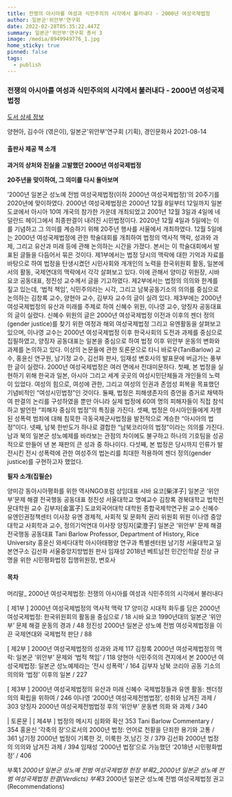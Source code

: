 ```yaml
---
title: 전쟁의 아시아를 여성과 식민주의의 시각에서 불러내다 - 2000년 여성국제법정
author: 일본군'위안부'연구회
date: 2022-02-28T05:35:22.447Z
summary: 일본군'위안부'연구회 총서 3
image: /media/8949949776_1.jpg
home_sticky: true
pinned: false
tags:
  - publish
---
```

### 전쟁의 아시아를 여성과 식민주의의 시각에서 불러내다 - 2000년 여성국제법정

[도서 상세 정보 ](https://www.aladin.co.kr/shop/wproduct.aspx?ItemId=279330996&start=slayer)

양현아, 김수아 (엮은이), 일본군'위안부'연구회 (기획), 경인문화사 2021-08-14



#### 출판사 제공 책 소개 

**과거의 상처와 진실을 고발했던 2000년 여성국제법정**

**20주년을 맞이하여, 그 의미를 다시 돌아보며**  

‘2000년 일본군 성노예 전범 여성국제법정(이하 2000년 여성국제법정)’의 20주기를 2020년에 맞이하였다. 2000년 여성국제법정은 2000년 12월 8일부터 12일까지 일본 도쿄에서 아시아 10여 개국의 참가한 가운데 개최되었고 2001년 12월 3일과 4일에 네덜란드 헤이그에서 최종판결이 내려진 시민법정이다. 2020년 12월 4일과 5일에는 이를 기념하고 그 의미를 계승하기 위해 20주년 행사를 서울에서 개최하였다. 12월 5일에는 2000년 여성국제법정에 관한 학술대회를 개최하여 법정의 역사적 맥락, 성과와 과제, 그리고 유산과 미래 등에 관해 논의하는 시간을 가졌다.
본서는 이 학술대회에서 발표된 글들을 다듬어서 묶은 것이다. 제1부에서는 법정 당시의 맥락에 대한 기억과 자료를 바탕으로 하여 법정을 탄생시켰던 시민사회와 개개인의 노력을 한국위원회 활동, 일본에서의 활동, 국제연대의 맥락에서 각각 살펴보고 있다. 이에 관해서 양미강 위원장, 시바 요코 공동대표, 정진성 교수께서 글을 기고하였다. 제2부에서는 법정의 의의와 한계를 짚고 있는데, ‘법적 책임’, 식민주의라는 시각, 그리고 남북공동기소의 의의를 중심으로 논의하는 김창록 교수, 양현아 교수, 김부자 교수의 글이 실려 있다. 제3부에는 2000년 여성국제법정의 유산과 미래를 주제로 하여 신혜수 위원, 이나영 교수, 양징자 공동대표의 글이 실렸다. 신혜수 위원의 글은 2000년 여성국제법정 이전과 이후의 젠더 정의(gender justice)를 찾기 위한 여정과 해외 여성국제법정 그리고 유엔활동을 살펴보고 있으며, 이나영 교수는 2000년 여성국제법정 이후 한국사회의 도전과 과제를 중심으로 집필하였고, 양징자 공동대표는 일본을 중심으로 하여 법정 이후 위안부 운동의 변화와 과제를 논의하고 있다. 이상의 논문들에 관한 토론문으로 타니 바로우(TaniBarlow) 교수, 홍윤신 연구원, 남기정 교수, 김선화 판사, 임재성 변호사의 발표문에 버금가는 풍부한 글이 실렸다.
2000년 여성국제법정은 여러 면에서 전대미문하다. 첫째, 본 법정을 실현하기 위해 한국과 일본, 아시아 그리고 세계 곳곳의 여성시민단체들과 개인들의 노력이 있었다. 여성의 힘으로, 여성에 관한, 그리고 여성의 인권과 존엄성 회복을 목표했던 기념비적인 “여성시민법정”인 것이다. 둘째, 법정은 피해생존자의 증언을 증거로 채택하여 판결의 논리를 구성하였을 뿐만 아니라 실제 법정에 60여 명의 피해자들이 직접 참석하고 발언한 “피해자 중심의 법정”의 특징을 가진다. 셋째, 법정은 아시아인들에게 자행된 성폭력 범죄에 대해 침묵한 극동국제군사법정을 발전적으로 계승한 “아시아의 법정”이다. 넷째, 남북 한반도가 하나로 결합한 “남북코리아의 법정”이라는 의의를 가진다. 남과 북의 일본군 성노예제를 바라보는 관점의 차이에도 불구하고 하나의 기호팀을 성공적으로 만들어 낸 본 재판의 큰 성과 중 하나이다. 다섯째, 본 법정은 당시까지 인류가 발전시킨 전시 성폭력에 관한 여성주의 법논리를 최대한 적용하여 젠더 정의(gender justice)를 구현하고자 했었다.

**필자 소개(집필순)**

양미강 동아시아평화를 위한 역사NGO포럼 상임대표
시바 요코\[柴洋子] 일본군 ‘위안부’문제 해결 전국행동 공동대표
정진성 서울대학교 명예교수
김창록 경북대학교 법학전문대학원 교수
김부자\[金富子] 도쿄외국어대학 대학원 종합국제학연구원 교수
신혜수 유엔인권정책센터 이사장 유엔 경제적, 사회적 및 문화적 권리 위원회 위원
이나영 중앙대학교 사회학과 교수, 정의기억연대 이사장
양징자\[梁澄子] 일본군 ‘위안부’ 문제 해결 전국행동 공동대표 Tani Barlow Professor, Department of History, Rice University
홍윤신 와세다대학 아시아태평양 연구과 특별센터원
남기정 서울대학교 일본연구소
김선화 서울중앙지방법원 판사
임재성 2018년 베트남전 민간인학살 진상 규명을 위한 시민평화법정 집행위원장, 변호사



#### 목차

머리말_ 2000년 여성국제법정: 전쟁의 아시아를 여성과 식민주의의 시각에서 불러내다

\[ 제1부 ] 2000년 여성국제법정의 역사적 맥락 17
양미강 시대적 화두를 담은 2000년 여성국제법정:
한국위원회의 활동을 중심으로 / 18
시바 요코 1990년대의 일본군 ‘위안부’
문제 해결 운동의 경과 / 48
정진성 2000년 일본군 성노예 전범 여성국제법정을 이끈
국제연대와 국제법적 판단 / 88

\[ 제2부 ] 2000년 여성국제법정의 성과와 과제 117
김창록 2000년 여성국제법정의 맥락:
일본군 ‘위안부’ 문제와 ‘법적 책임’ / 118
양현아 식민주의의 견지에서 본 2000년 여성국제법정:
일본군 성노예제라는 ‘전시 성폭력’ / 164
김부자 남북 코리아 공동 기소의 의의와
‘법정’ 이후의 일본 / 227

\[ 제3부 ] 2000년 여성국제법정의 유산과 미래
신혜수 국제법정들과 유엔 활동:
젠더정의의 확립을 위하여 / 246
이나영 ‘2000년 여성국제전범법정’,
성취와 남겨진 과제 / 303
양징자 2000년 여성국제전범법정 후의
‘위안부’ 운동변 의화 와 과제 / 340

\| 토론문 |
\[ 제4부 ] 법정의 메시지 심화와 확산 353
Tani Barlow Commentary / 354
홍윤신 ‘각축의 장’으로서의 2000년 법정:
언어로 천황을 단죄한 용기와 고통 / 361
남기정 2000년 법정이 기록한 것, 이룩한 것,남긴 것 / 379
김선화 2000년 법정의 의의와 남겨진 과제 / 394
임재성 ‘2000년 법정’으로 가능했던 ‘2018년 시민평화법정’ / 406

부록1 *2000년 일본군 성노예 전범 여성국제법정 헌장
부록2_2000년 일본군 성노예 전범 여성국제법정 판결(Verdicts)
부록3* 2000년 일본군 성노예 전범 여성국제법정 권고(Recommendations)